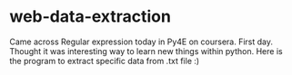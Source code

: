 # web-data-extraction
Came across Regular expression today in Py4E on coursera. First day. Thought it was interesting way to learn new things within python. Here is the program to extract specific data from .txt file :)
